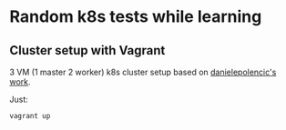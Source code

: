 # Random k8s tests while learning

## Cluster setup with Vagrant

3 VM (1 master 2 worker) k8s cluster setup based on [danielepolencic's work](https://gist.github.com/danielepolencic/ef4ddb763fd9a18bf2f1eaaa2e337544).

Just:

```bash
vagrant up
```
